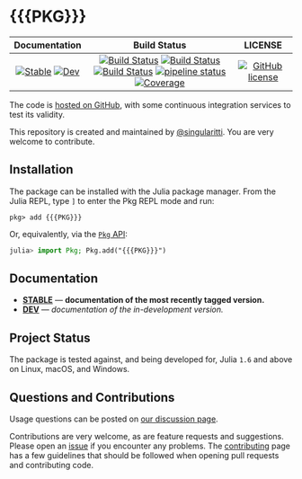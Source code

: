 # {{{PKG}}}

|                                 **Documentation**                                  |                                                                                                 **Build Status**                                                                                                 |                  **LICENSE**                  |
| :--------------------------------------------------------------------------------: | :--------------------------------------------------------------------------------------------------------------------------------------------------------------------------------------------------------------: | :-------------------------------------------: |
| [![Stable][docs-stable-img]][docs-stable-url] [![Dev][docs-dev-img]][docs-dev-url] | [![Build Status][gha-img]][gha-url] [![Build Status][appveyor-img]][appveyor-url] [![Build Status][cirrus-img]][cirrus-url] [![pipeline status][gitlab-img]][gitlab-url] [![Coverage][codecov-img]][codecov-url] | [![GitHub license][license-img]][license-url] |

[docs-stable-img]: https://img.shields.io/badge/docs-stable-blue.svg
[docs-stable-url]: https://{{{USER}}}.github.io/{{{PKG}}}.jl/stable
[docs-dev-img]: https://img.shields.io/badge/docs-dev-blue.svg
[docs-dev-url]: https://{{{USER}}}.github.io/{{{PKG}}}.jl/dev
[gha-img]: https://github.com/{{{USER}}}/{{{PKG}}}.jl/workflows/CI/badge.svg
[gha-url]: https://github.com/{{{USER}}}/{{{PKG}}}.jl/actions
[appveyor-img]: https://ci.appveyor.com/api/projects/status/github/{{{USER}}}/{{{PKG}}}.jl?svg=true
[appveyor-url]: https://ci.appveyor.com/project/singularitti/{{{PKG}}}-jl
[cirrus-img]: https://api.cirrus-ci.com/github/{{{USER}}}/{{{PKG}}}.jl.svg
[cirrus-url]: https://cirrus-ci.com/github/{{{USER}}}/{{{PKG}}}.jl
[gitlab-img]: https://gitlab.com/singularitti/{{{PKG}}}.jl/badges/master/pipeline.svg
[gitlab-url]: https://gitlab.com/singularitti/{{{PKG}}}.jl/-/pipelines
[codecov-img]: https://codecov.io/gh/{{{USER}}}/{{{PKG}}}.jl/branch/master/graph/badge.svg
[codecov-url]: https://codecov.io/gh/{{{USER}}}/{{{PKG}}}.jl
[license-img]: https://img.shields.io/github/license/{{{USER}}}/{{{PKG}}}.jl
[license-url]: https://github.com/{{{USER}}}/{{{PKG}}}.jl/blob/master/LICENSE

The code is [hosted on GitHub](https://github.com/{{{USER}}}/{{{PKG}}}.jl),
with some continuous integration services to test its validity.

This repository is created and maintained by [@singularitti](https://github.com/singularitti).
You are very welcome to contribute.

## Installation

The package can be installed with the Julia package manager.
From the Julia REPL, type `]` to enter the Pkg REPL mode and run:

```
pkg> add {{{PKG}}}
```

Or, equivalently, via the [`Pkg` API](https://pkgdocs.julialang.org/v1/getting-started/):

```julia
julia> import Pkg; Pkg.add("{{{PKG}}}")
```

## Documentation

- [**STABLE**][docs-stable-url] &mdash; **documentation of the most recently tagged version.**
- [**DEV**][docs-dev-url] &mdash; _documentation of the in-development version._

## Project Status

The package is tested against, and being developed for, Julia `1.6` and above on Linux,
macOS, and Windows.

## Questions and Contributions

Usage questions can be posted on [our discussion page][discussions-url].

Contributions are very welcome, as are feature requests and suggestions. Please open an
[issue][issues-url] if you encounter any problems. The [contributing](@ref) page has
a few guidelines that should be followed when opening pull requests and contributing code.

[discussions-url]: https://github.com/{{{USER}}}/{{{PKG}}}.jl/discussions
[issues-url]: https://github.com/{{{USER}}}/{{{PKG}}}.jl/issues
[contrib-url]: https://github.com/{{{USER}}}/{{{PKG}}}.jl/discussions
